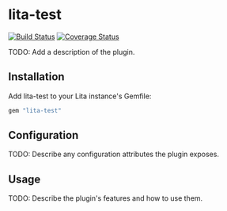 # lita-test

[![Build Status](https://travis-ci.org/fieldwind/lita-test.png?branch=master)](https://travis-ci.org/fieldwind/lita-test)
[![Coverage Status](https://coveralls.io/repos/fieldwind/lita-test/badge.png)](https://coveralls.io/r/fieldwind/lita-test)

TODO: Add a description of the plugin.

## Installation

Add lita-test to your Lita instance's Gemfile:

``` ruby
gem "lita-test"
```

## Configuration

TODO: Describe any configuration attributes the plugin exposes.

## Usage

TODO: Describe the plugin's features and how to use them.
